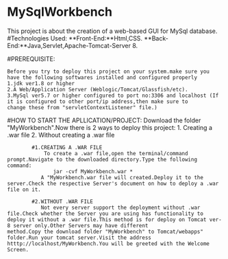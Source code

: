 # MySqlWorkbench
This project is about the creation of a web-based GUI for MySql database.
#Technologies Used:
                **Front-End:**Html,CSS.
                **Back-End:**Java,Servlet,Apache-Tomcat-Server 8.
 
 #PREREQUISITE:
  
    Before you try to deploy this project on your system.make sure you have the following softwares installed and configured properly
    1.jdk ver1.8 or higher
    2.A Web/Application Server (Weblogic/Tomcat/Glassfish/etc).
    3.MySql ver5.7 or higher configured to port no:3306 and localhost (If it is configured to other port/ip address,then make sure to           change these from "servletContextListener" file.)
    
 #HOW TO START THE APLLICATION/PROJECT:
  Download the folder "MyWorkbench".Now there is 2 ways to deploy this project:
            1. Creating a .war file
            2. Without creating a .war file
            
            #1.CREATING A .WAR FILE
                To create a .war file,open the terminal/command prompt.Navigate to the downloaded directory.Type the following command:
                   jar -cvf MyWorkbench.war *
               A "MyWorkbench.war file will created.Deploy it to the server.Check the respective Server's document on how to deploy a .war                file on it.
             
            #2.WITHOUT .WAR FILE
               Not every server support the deployment without .war file.Check whether the Server you are using has functionality to                      deploy it without a .war file.This method is for deploy on Tomcat ver-8 server only.Other Servers may have different                      method.Copy the download folder "MyWorkbench" to Tomcat/webapps" folder.Run your tomcat server.Visit the address                          htttp://localhost/MyWorkbench.You will be greeted with the Welcome Screen.

